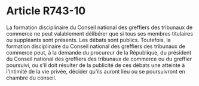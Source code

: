 # Article R743-10

La formation disciplinaire du Conseil national des greffiers des tribunaux de commerce ne peut valablement délibérer que si tous ses membres titulaires ou suppléants sont présents.   Les débats sont publics. Toutefois, la formation disciplinaire du Conseil national des greffiers des tribunaux de commerce peut, à la demande du procureur de la République, du président du Conseil national des greffiers des tribunaux de commerce ou du greffier poursuivi, ou s'il doit résulter de la publicité de ces débats une atteinte à l'intimité de la vie privée, décider qu'ils auront lieu ou se poursuivront en chambre du conseil.